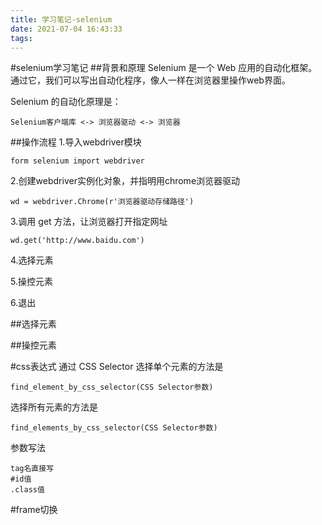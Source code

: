 ```yaml
---
title: 学习笔记-selenium
date: 2021-07-04 16:43:33
tags:
---
```

#selenium学习笔记
##背景和原理
Selenium 是一个 Web 应用的自动化框架。
通过它，我们可以写出自动化程序，像人一样在浏览器里操作web界面。
    
Selenium 的自动化原理是：
```
Selenium客户端库 <-> 浏览器驱动 <-> 浏览器
```
    

##操作流程
1.导入webdriver模块

```
form selenium import webdriver
```
2.创建webdriver实例化对象，并指明用chrome浏览器驱动
```
wd = webdriver.Chrome(r'浏览器驱动存储路径')
```
3.调用 get 方法，让浏览器打开指定网址
```
wd.get('http://www.baidu.com')
```
4.选择元素

5.操控元素

6.退出


##选择元素




##操控元素



#css表达式
通过 CSS Selector 选择单个元素的方法是
```
find_element_by_css_selector(CSS Selector参数)
```
选择所有元素的方法是
```
find_elements_by_css_selector(CSS Selector参数)
```
参数写法
```
tag名直接写
#id值
.class值
```
#frame切换




#
